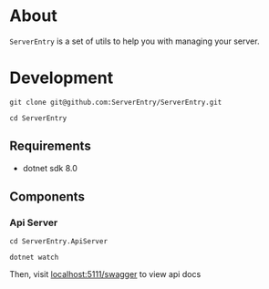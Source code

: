 # About

`ServerEntry` is a set of utils to help you with managing your server.

# Development

```shell
git clone git@github.com:ServerEntry/ServerEntry.git

cd ServerEntry
```

## Requirements

- dotnet sdk 8.0

## Components

### Api Server

```shell
cd ServerEntry.ApiServer

dotnet watch
```

Then, visit [localhost:5111/swagger](http://localhost:5111/swagger/index.html) to view api docs

